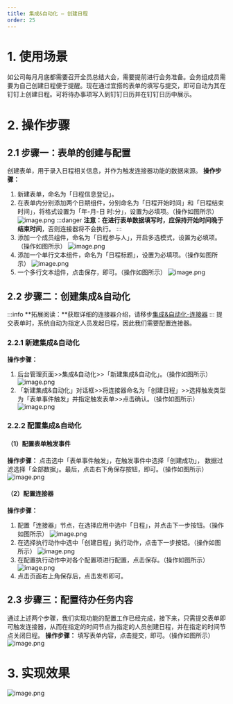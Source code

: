 ```yaml
---
title: 集成&自动化 — 创建日程
order: 25
---
```

# 1. 使用场景
如公司每月月底都需要召开全员总结大会，需要提前进行会务准备。会务组成员需要为自己创建日程便于提醒。现在通过宜搭的表单的填写与提交，即可自动为其在钉钉上创建日程。可将待办事项写入到钉钉日历并在钉钉日历中展示。
# 2. 操作步骤
## 2.1 步骤一：表单的创建与配置
创建表单，用于录入日程相关信息，并作为触发连接器功能的数据来源。
**操作步骤：**
1. 新建表单，命名为「日程信息登记」。
1. 在表单内分别添加两个日期组件，分别命名为「日程开始时间」和「日程结束时间」，将格式设置为「年-月-日 时:分」，设置为必填项。（操作如图所示）
![image.png](https://img.alicdn.com/imgextra/i3/O1CN01ZOe3ip1pQBHJBSMc6_!!6000000005354-2-tps-1920-952.png)
:::danger
**注意：**在进行表单数据填写时，应保持**开始时间晚于结束时间**，否则连接器将不会执行。
:::
3. 添加一个成员组件，命名为「日程参与人」，开启多选模式，设置为必填项。（操作如图所示）
![image.png](https://img.alicdn.com/imgextra/i1/O1CN01jXYURN1wiEC2nnGv6_!!6000000006341-2-tps-1920-951.png)
4. 添加一个单行文本组件，命名为「日程标题」，设置为必填项。（操作如图所示）
![image.png](https://img.alicdn.com/imgextra/i3/O1CN01opsfmw28bbrRYdhQ2_!!6000000007951-2-tps-1920-949.png)
5. 一个多行文本组件，点击保存，即可。（操作如图所示）
![image.png](https://img.alicdn.com/imgextra/i1/O1CN01YSIhoD1QfQ3o04BCK_!!6000000002003-2-tps-1920-951.png)
## 2.2 步骤二：创建集成&自动化
:::info
**拓展阅读：**获取详细的连接器介绍，请移步[集成&自动化-连接器](https://www.yuque.com/yida/support/zevvr1?view=doc_embed)
:::
提交表单时，系统自动为指定人员发起日程，因此我们需要配置连接器。
### 2.2.1 新建集成&自动化
**操作步骤：**
1. 后台管理页面>>集成&自动化>>「新建集成&自动化」。（操作如图所示）
![image.png](https://img.alicdn.com/imgextra/i1/O1CN01rjHvan1pbAmed1pzt_!!6000000005378-2-tps-2878-1590.png)
2. 「新建集成&自动化」对话框>>将连接器命名为「创建日程」>>选择触发类型为「表单事件触发」并指定触发表单>>点击确认。（操作如图所示）
![image.png](https://img.alicdn.com/imgextra/i2/O1CN010LpOj21o2zbcEfmMl_!!6000000005168-2-tps-2878-1592.png)
### 2.2.2 配置集成&自动化
#### （1）配置表单触发事件
**操作步骤：**
点击选中「表单事件触发」，在触发事件中选择「创建成功」， 数据过滤选择「全部数据」。最后，点击右下角保存按钮，即可。（操作如图所示）
![image.png](https://img.alicdn.com/imgextra/i2/O1CN01I2M4o925NSmAv7giK_!!6000000007514-2-tps-1920-947.png)
#### （2）配置连接器
**操作步骤：**
1. 配置「连接器」节点，在选择应用中选中「日程」，并点击下一步按钮。（操作如图所示）
![image.png](https://img.alicdn.com/imgextra/i3/O1CN018y11bF1nK6nGsurm7_!!6000000005070-2-tps-1920-949.png)
2. 在选择执行动作中选中「创建日程」执行动作，点击下一步按钮。（操作如图所示）
![image.png](https://img.alicdn.com/imgextra/i1/O1CN01QqD6wy1qFw1soSvBZ_!!6000000005467-2-tps-1920-951.png)
3. 在配置执行动作中对各个配置项进行配置，点击保存。（操作如图所示）
![image.png](https://img.alicdn.com/imgextra/i3/O1CN01J0YoYU1rJt4Bou4ZY_!!6000000005611-2-tps-1920-950.png)
4. 点击页面右上角保存后，点击发布即可。
## 2.3 步骤三：配置待办任务内容
通过上述两个步骤，我们实现功能的配置工作已经完成，接下来，只需提交表单即可触发连接器，从而在指定的时间节点为指定的人员创建日程，并在指定的时间节点关闭日程。
**操作步骤：**
填写表单内容，点击提交，即可。（操作如图所示）
![image.png](https://img.alicdn.com/imgextra/i1/O1CN01U7E2XN1TYxJqHHnXM_!!6000000002395-2-tps-1920-955.png)
# 3. 实现效果
![image.png](https://img.alicdn.com/imgextra/i3/O1CN01Nl5iXC28fH1poZpVb_!!6000000007959-2-tps-1920-1042.png)